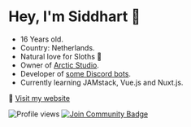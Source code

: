 # Hey, I'm Siddhart 👋
* 16 Years old. 
* Country: Netherlands.
* Natural love for Sloths 🦥
* Owner of [Arctic Studio](https://www.arcticstudio.info).
* Developer of [some Discord bots](https://top.gg/user/288392976495935498).
* Currently learning JAMstack, Vue.js and Nuxt.js.

💬 [Visit my website](https://siddhart.dev/)


![Profile views](https://gpvc.arturio.dev/Siddhartt)
<a href="https://discord.gg/wzF9qfC"><img src="https://img.shields.io/discord/664194615817142302.svg?style=flat&label=Join%20Arctic%20Studio&color=7289DA" alt="Join Community Badge"/></a><br>
